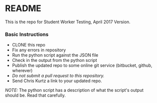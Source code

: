 # README #

This is the repo for Student Worker Testing, April 2017 Version.

### Basic Instructions ###

* CLONE this repo
* Fix any errors in repository
* Run the python script against the JSON file
* Check in the output from the python script
* Publish the updated repo to some online git service (bitbucket, github, wherever)
* *Do not submit a pull request to this repository.*
* Send Chris Kurtz a link to your updated repo. 

_NOTE:_ The python script has a description of what the script's output should be. Read that carefully.
